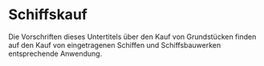 # Schiffskauf

Die Vorschriften dieses Untertitels über den Kauf von Grundstücken finden auf den Kauf von eingetragenen Schiffen und Schiffsbauwerken entsprechende Anwendung.